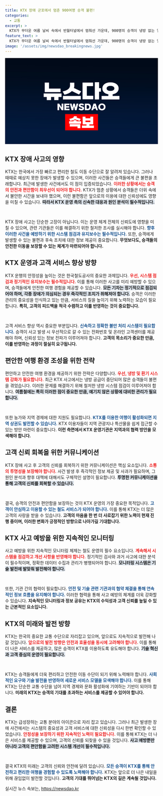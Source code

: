 ```yaml
---
title: KTX 장애 군포에서 멈춘 900여명 승객 불편!
categories:
  - 교통
excerpt: >
  KTX가 무더운 여름 날씨 속에서 반월터널에서 멈춰선 가운데, 900명의 승객이 냉방 없는 열차 안에서 고통을 겪었습니다. 이번 사고의 원인은 무엇일까?
feature_text: >
  KTX가 무더운 여름 날씨 속에서 반월터널에서 멈춰선 가운데, 900명의 승객이 냉방 없는 열차 안에서 고통을 겪었습니다. 이번 사고의 원인은 무엇일까?
image: '/assets/img/newsdao_breakingnews.jpg'
---
```


<p><img src="/assets/img/newsdao_breakingnews.jpg" alt="bookingtag 속보" /></p>

<h2 data-ke-size="size26">KTX 장애 사고의 영향</h2>

<p>KTX는 한국에서 가장 빠르고 편리한 철도 이동 수단으로 잘 알려져 있습니다. 그러나 때때로 예상치 못한 장애가 발생할 수 있으며, 이러한 사건들은 승객들에게 큰 불편을 초래합니다. 최근에 발생한 사건에서도 이 점이 입증되었습니다. <b><span style="color: #ee2323;">이러한 상황에서는 승객의 안전과 편안함이 최우선이 되어야 합니다.</span></b> KTX가 멈춘 상황에서 승객들은 더위 속에서 불안한 시간을 보내야 했으며, 이런 불편함은 앞으로의 이용에 대한 신뢰성에도 영향을 미칠 수 있습니다. <b><span style="background-color: #21538527;">따라서 KTX 운영 측의 신속한 대응과 원인 분석이 필수적입니다.</span></b> </p>

<p data-ke-size="size16">&nbsp;</p>

<p>KTX 장애 사고는 단순한 고장이 아닙니다. 이는 운영 체계 전체의 신뢰도에 영향을 미칠 수 있으며, 관련 기관들은 이를 해결하기 위한 철저한 조사를 실시해야 합니다. <b><span style="color: #1a5490;">향후 이러한 사건을 예방하기 위한 시스템 점검과 유지보수는 필수적입니다.</span></b> 또한, 승객에게 발생할 수 있는 불편과 후속 조치에 대한 정보 제공이 중요합니다. <b>무엇보다도, 승객들의 안전한 이동을 보장할 수 있는 체계가 마련되어야 합니다.</b></p>

<h2 data-ke-size="size26">KTX 운영과 고객 서비스 향상 방향</h2>

<p>KTX 운행의 안정성을 높이는 것은 한국철도공사의 중요한 과제입니다. <b><span style="color: #ee2323;">우선, 시스템 점검과 정기적인 유지보수는 필수적입니다.</span></b> 이를 통해 이러한 사고를 미리 예방할 수 있으며, 승객들에게 안전한 여행 경험을 제공할 수 있습니다. <b><span style="background-color: #21538527;">모든 기차는 정기적으로 점검되어야 하며, 각종 장애가 의심되는 경우 즉각적인 조치가 취해져야 합니다.</span></b> 승객은 이러한 관리의 중요성을 인식하고 있는 만큼, 서비스의 질을 높이기 위해 노력하는 모습이 필요합니다. <b>특히, 고객의 피드백을 적극 수렴하고 이를 반영하는 것이 중요합니다.</b></p>

<p data-ke-size="size16">&nbsp;</p>

<p>고객 서비스 향상 역시 중요한 부분입니다. <b><span style="color: #1a5490;">신속하고 정확한 불만 처리 시스템이 필요합니다.</span></b> 승객이 사고 발생 시 우선적으로 갈 수 있는 전화번호 및 온라인 고객센터를 제공해야 하며, 신뢰성 있는 정보 전파가 이루어져야 합니다. <b>고객의 목소리가 중요한 만큼, 이를 반영하는 과정이 절실히 요구됩니다.</b></p>

<h2 data-ke-size="size26">편안한 여행 환경 조성을 위한 전략</h2>

<p>편안하고 안전한 여행 환경을 제공하기 위한 전략은 다양합니다. <b><span style="color: #ee2323;">우선, 냉방 및 환기 시스템 강화가 필요합니다.</span></b> 최근 KTX 사고에서는 냉방 공급이 중단되어 많은 승객들이 불편을 겪었습니다. 이러한 문제를 해결하기 위해 철저한 냉방 시스템 점검이 이루어져야 합니다. <b><span style="background-color: #21538527;">여름철에는 특히 이러한 점이 중요한 만큼, 예기치 않은 상황에 대비한 관리가 필요합니다.</span></b> </p>

<p data-ke-size="size16">&nbsp;</p>

<p>또한 농가와 지역 경제에 대한 지원도 필요합니다. <b><span style="color: #1a5490;">KTX를 이용한 여행이 활성화되면 지역 상권도 발전할 수 있습니다.</span></b> KTX 이용자들이 지역 관광지나 특산물을 쉽게 접근할 수 있는 방안 마련이 중요합니다. <b>이런 측면에서 KTX 운영기관은 지역과의 협력 방안을 모색해야 합니다.</b></p>

<h2 data-ke-size="size26">고객 신뢰 회복을 위한 커뮤니케이션</h2>

<p>KTX 장애 사고 후 고객의 신뢰를 회복하기 위한 커뮤니케이션은 핵심 요소입니다. <b><span style="color: #ee2323;">소통의 투명성을 보장해야 합니다.</span></b> 사건 발생 후 즉각적인 정보 제공 및 사과가 필요하며, 그 원인 분석과 향후 대책에 대해서도 구체적인 설명이 필요합니다. <b><span style="background-color: #21538527;">투명한 커뮤니케이션을 통해 고객의 신뢰를 회복할 수 있습니다.</span></b></p>

<p data-ke-size="size16">&nbsp;</p>

<p>결국, 승객의 안전과 편안함을 보장하는 것이 KTX 운영의 가장 중요한 목적입니다. <b><span style="color: #1a5490;">고객이 안심하고 이용할 수 있는 철도 서비스가 되어야 합니다.</span></b> 이를 통해 KTX는 더 많은 고객의 사랑을 받을 수 있습니다. <b>고객의 마음을 한 번 더 사로잡기 위한 노력이 현재 진행 중이며, 이러한 변화가 긍정적인 방향으로 나아가길 기대합니다.</b></p>

<h2 data-ke-size="size26">KTX 사고 예방을 위한 지속적인 모니터링</h2>

<p>사고 예방을 위한 지속적인 모니터링 체제는 철도 운영의 필수 요소입니다. <b><span style="color: #ee2323;">계속해서 시스템을 점검하고 개선 사항을 반영해야 합니다.</span></b> 정기적인 검사와 과거 사고에 대한 분석이 필수적이며, 정확한 데이터 수집과 관리가 병행되어야 합니다. <b><span style="background-color: #21538527;">모니터링 시스템은 기술 발전에 발맞춰 발전해야 합니다.</span></b></p>

<p data-ke-size="size16">&nbsp;</p>

<p>또한, 기관 간의 협력이 필요합니다. <b><span style="color: #1a5490;">안전 및 기술 관련 기관과의 협약 체결을 통해 연속적인 정보 흐름을 유지해야 합니다.</span></b> 이러한 협력을 통해 사고 예방의 체계를 더욱 강화할 수 있습니다. <b>지속적인 모니터링과 정보 공유는 KTX의 수익성과 고객 신뢰를 높일 수 있는 근본적인 요소입니다.</b></p>

<h2 data-ke-size="size26">KTX의 미래와 발전 방향</h2>

<p>KTX는 한국의 중요한 교통 수단으로 자리잡고 있으며, 앞으로도 지속적으로 발전해 나갈 것입니다. <b><span style="color: #ee2323;">앞으로의 발전 방향은 안전과 효율성을 동시에 고려해야 합니다.</span></b> 이를 통해 더 나은 서비스를 제공하고, 많은 승객이 KTX를 이용하도록 유도해야 합니다. <b><span style="background-color: #21538527;">기술 혁신과 고객 중심의 운영이 필요합니다.</span></b></p>

<p data-ke-size="size16">&nbsp;</p>

<p>KTX는 승객들에게 더욱 편리하고 안전한 이동 수단이 되기 위해 노력해야 합니다. <b><span style="color: #1a5490;">사회적인 요구와 기술 발전을 반영하여 새로운 서비스 모델을 모색해야 합니다.</span></b> 이를 통해 KTX는 단순한 교통 수단을 넘어 지역 경제와 문화 활성화에 기여하는 기반이 되어야 합니다. <b>미래의 KTX는 승객의 기대를 초과하는 서비스를 제공할 수 있어야 합니다.</b></p>

<h2 data-ke-size="size26">결론</h2>

<p>KTX는 급성장하는 교통 분야의 아이콘으로 자리 잡고 있습니다. 그러나 최근 발생한 장애 사건에서는 시스템의 중요성과 고객 서비스에 대한 신뢰성을 다시 한번 확인할 수 있었습니다. <b><span style="color: #ee2323;">안정성을 보장하기 위한 지속적인 노력이 필요합니다.</span></b> 이를 통해 KTX는 더 나은 서비스를 제공할 수 있으며, 고객의 신뢰를 되찾을 수 있을 것입니다. <b><span style="background-color: #21538527;">사고 예방뿐만 아니라 고객의 편안함을 고려한 시스템 개선이 필수적입니다.</span></b> </p>

<p data-ke-size="size16">&nbsp;</p>

<p>결국 KTX의 미래는 고객의 신뢰와 안전에 달려 있습니다. <b><span style="color: #1a5490;">모든 승객이 KTX를 통해 안전하고 편리한 여행을 경험할 수 있도록 노력해야 합니다.</span></b> KTX는 앞으로 더 나은 내일을 위해 끊임없이 발전할 것입니다. <b>고객의 기대를 뛰어넘는 KTX의 길은 계속될 것입니다.</b></p>
실시간 뉴스 속보는, <a href="https://newsdao.kr" rel="dofollow">https://newsdao.kr</a>


